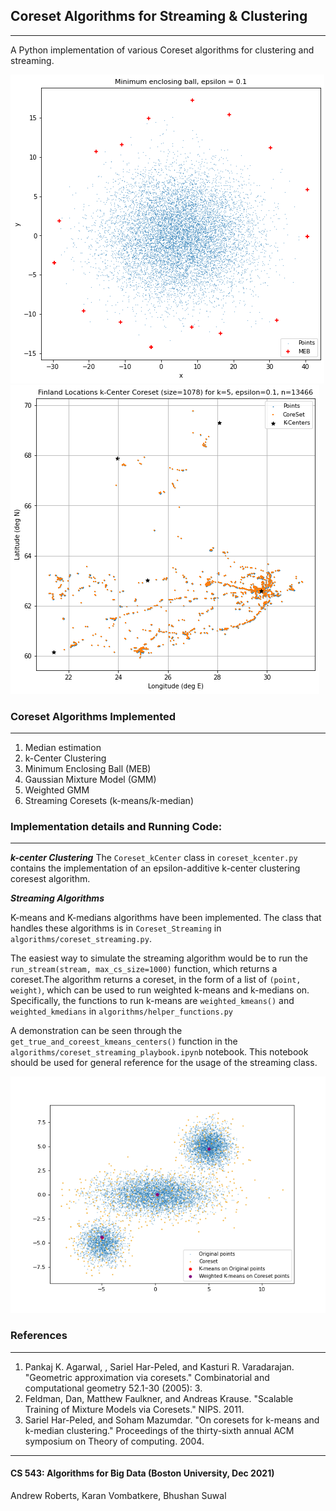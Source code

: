 ## Coreset Algorithms for Streaming & Clustering
------------------------------------------------------
A Python implementation of various Coreset algorithms for clustering and streaming.

![coreset_img_1](presentation/plots/meb_1gaussian.png) ![coreset_img_2](presentation/plots/userLocs.png)


### Coreset Algorithms Implemented
------------------------------------------------------
1. Median estimation
2. k-Center Clustering
3. Minimum Enclosing Ball (MEB)
4. Gaussian Mixture Model (GMM)
5. Weighted GMM
6. Streaming Coresets (k-means/k-median)


### Implementation details and Running Code:
------------------------------------------------------
***k-center Clustering***
The `Coreset_kCenter` class in ```coreset_kcenter.py``` contains the implementation of an epsilon-additive k-center clustering coresest algorithm.

***Streaming Algorithms***

K-means and K-medians algorithms have been implemented. The class that handles these algorithms is in `Coreset_Streaming` in  ```algorithms/coreset_streaming.py```.

The easiest way to simulate the streaming algorithm would be to run the ```run_stream(stream, max_cs_size=1000)``` function, which returns a coreset.The algorithm returns a coreset, in the form of a list of `(point, weight)`, which can be used to run weighted k-means and k-medians on. Specifically, the functions to run k-means are ```weighted_kmeans()``` and ```weighted_kmedians``` in ```algorithms/helper_functions.py```

A demonstration can be seen through the `get_true_and_coreest_kmeans_centers()` function in the ```algorithms/coreset_streaming_playbook.ipynb``` notebook. This notebook should be used for general reference for the usage of the streaming class.

![coreset_img](presentation/plots/1000.png)


### References
------------------------------------------------------
1. Pankaj K. Agarwal, , Sariel Har-Peled, and Kasturi R. Varadarajan. "Geometric approximation via coresets." Combinatorial and computational geometry 52.1-30 (2005): 3.
2. Feldman, Dan, Matthew Faulkner, and Andreas Krause. "Scalable Training of Mixture Models via Coresets." NIPS. 2011.
3. Sariel Har-Peled, and Soham Mazumdar. "On coresets for k-means and k-median clustering." Proceedings of the thirty-sixth annual ACM symposium on Theory of computing. 2004.

------------------------------------------------------
#### CS 543: Algorithms for Big Data (Boston University, Dec 2021)
Andrew Roberts, Karan Vombatkere, Bhushan Suwal
